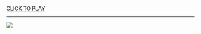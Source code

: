 
<a href="https://premium76.site?title=unblocked_games_hello_guys&ref=13M">CLICK TO PLAY</a></h3>
<hr>

<a href="https://premium76.site?title=unblocked_games_hello_guys&ref=13M"><img src="https://clearcache.store/games.png"></a>


